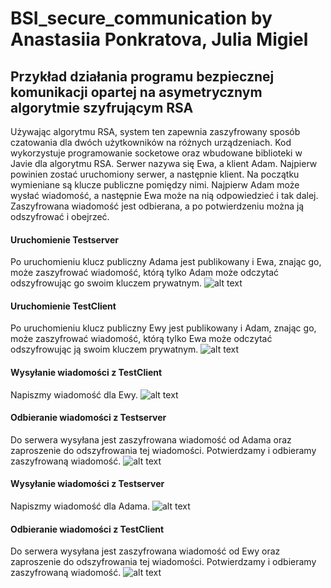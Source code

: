 # BSI_secure_communication by Anastasiia Ponkratova, Julia Migiel
## Przykład działania programu bezpiecznej komunikacji opartej na asymetrycznym algorytmie szyfrującym RSA
Używając algorytmu RSA, system ten zapewnia zaszyfrowany sposób czatowania dla dwóch użytkowników na różnych urządzeniach. Kod wykorzystuje programowanie socketowe oraz wbudowane biblioteki w Javie dla algorytmu RSA. Serwer nazywa się Ewa, a klient Adam. Najpierw powinien zostać uruchomiony serwer, a następnie klient. Na początku wymieniane są klucze publiczne pomiędzy nimi. Najpierw Adam może wysłać wiadomość, a następnie Ewa może na nią odpowiedzieć i tak dalej. Zaszyfrowana wiadomość jest odbierana, a po potwierdzeniu można ją odszyfrować i obejrzeć.

#### Uruchomienie Testserver
Po uruchomieniu klucz publiczny Adama jest publikowany i Ewa, znając go, może zaszyfrować wiadomość, którą tylko Adam może odczytać odszyfrowując go swoim kluczem prywatnym.
![alt text](https://github.com/s20488/BSI_secure_communication/blob/main/screens/Testserver_start.png?raw=true)

#### Uruchomienie TestClient
Po uruchomieniu klucz publiczny Ewy jest publikowany i Adam, znając go, może zaszyfrować wiadomość, którą tylko Ewa może odczytać odszyfrowując ją swoim kluczem prywatnym.
![alt text](https://github.com/s20488/BSI_secure_communication/blob/main/screens/TestClient_start.png?raw=true)

#### Wysyłanie wiadomości z TestClient
Napiszmy wiadomość dla Ewy.
![alt text](https://github.com/s20488/BSI_secure_communication/blob/main/screens/TestClient_sending_message.png?raw=true)

#### Odbieranie wiadomości z Testserver
Do serwera wysyłana jest zaszyfrowana wiadomość od Adama oraz zaproszenie do odszyfrowania tej wiadomości. Potwierdzamy i odbieramy zaszyfrowaną wiadomość.
![alt text](https://github.com/s20488/BSI_secure_communication/blob/main/screens/Testserver_receiving_message.png?raw=true)

#### Wysyłanie wiadomości z Testserver
Napiszmy wiadomość dla Adama.
![alt text](https://github.com/s20488/BSI_secure_communication/blob/main/screens/Testserver_sending_message.png?raw=true)

#### Odbieranie wiadomości z TestClient
Do serwera wysyłana jest zaszyfrowana wiadomość od Ewy oraz zaproszenie do odszyfrowania tej wiadomości. Potwierdzamy i odbieramy zaszyfrowaną wiadomość.
![alt text](https://github.com/s20488/BSI_secure_communication/blob/main/screens/TestClient_receiving_message.png?raw=true)
